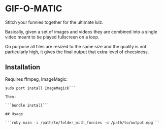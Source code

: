 # GIF-O-MATIC

Stitch your funnies together for the ultimate lulz.

Basically, given a set of images and videos they are combined into a single video meant to be played fullscreen on a loop.

On purpose all files are resized to the same size and the quality is not particularly high, it gives the final output that extra level of cheesiness.

## Installation

Requires ffmpeg, ImageMagic:

```sudo port install ffmpeg
sudo port install ImageMagick```

Then:

```bundle install```

## Usage

```ruby main -i /path/to/folder_with_funnies -o /path/to/output.mpg```
